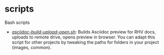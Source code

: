 # scripts
Bash scripts

- *[asciidoc-build-upload-open.sh](https://github.com/apinnick/scripts/blob/main/asciidoc-build-upload-open.sh)*: Builds Asciidoc preview for RHV docs, uploads to remote drive, opens preview in browser. You can adapt this script for other projects by tweaking the paths for folders in your project (images, common).
